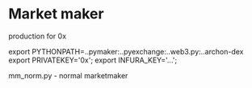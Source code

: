 # Market maker

production for 0x

export PYTHONPATH=..pymaker:..pyexchange:..web3.py:..archon-dex
export PRIVATEKEY='0x';
export INFURA_KEY='...';

mm_norm.py - normal marketmaker
